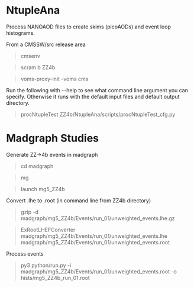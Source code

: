 # NtupleAna

Process NANOAOD files to create skims (picoAODs) and event loop histograms. 

From a CMSSW/src release area

>cmsenv

>scram b ZZ4b

>voms-proxy-init -voms cms

Run the following with --help to see what command line argument you can specify. Otherwise it runs with the default input files and default output directory. 

>procNtupleTest ZZ4b/NtupleAna/scripts/procNtupleTest_cfg.py


# Madgraph Studies

Generate ZZ->4b events in madgraph

>cd madgraph

>mg

>launch mg5_ZZ4b

Convert .lhe to .root (in command line from ZZ4b directory)

>gzip -d madgraph/mg5_ZZ4b/Events/run_01/unweighted_events.lhe.gz 

>ExRootLHEFConverter madgraph/mg5_ZZ4b/Events/run_01/unweighted_events.lhe madgraph/mg5_ZZ4b/Events/run_01/unweighted_events.root

Process events

>py3 python/run.py -i madgraph/mg5_ZZ4b/Events/run_01/unweighted_events.root -o hists/mg5_ZZ4b_run_01.root
